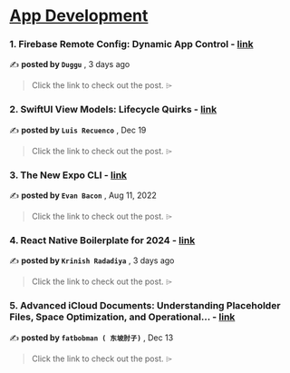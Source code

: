 
<h1><a href=https://medium.com/tag/mobile-app-development/recommended target="_blank" rel="noopener noreferrer">App Development</a></h1>
<h3>1. Firebase Remote Config: Dynamic App Control - <a href=https://medium.com/@dugguRK/firebase-remote-config-dynamic-app-control-f0a3226de175?source=tag_recommended_feed---------0-84----------mobile_app_development----------bf477fb1_55b8_4c98_b14a_0f55400f3d11------- target="_blank" rel="noopener noreferrer">link</a></h3>

✍️ **posted by `Duggu`** <date> , 3 days ago</date>

<blockquote>Click the link to check out the post. ⌲</blockquote>

<h3>2. SwiftUI View Models: Lifecycle Quirks - <a href=https://medium.com/the-swift-cooperative/swiftui-view-models-lifecycle-quirks-8dd967e84e31?source=tag_recommended_feed---------1-107----------mobile_app_development----------bf477fb1_55b8_4c98_b14a_0f55400f3d11------- target="_blank" rel="noopener noreferrer">link</a></h3>

✍️ **posted by `Luis Recuenco`** <date> , Dec 19</date>

<blockquote>Click the link to check out the post. ⌲</blockquote>

<h3>3. The New Expo CLI - <a href=https://medium.com/the-exponent-log/the-new-expo-cli-f4250d8e3421?source=tag_recommended_feed---------2-85----------mobile_app_development----------bf477fb1_55b8_4c98_b14a_0f55400f3d11------- target="_blank" rel="noopener noreferrer">link</a></h3>

✍️ **posted by `Evan Bacon`** <date> , Aug 11, 2022</date>

<blockquote>Click the link to check out the post. ⌲</blockquote>

<h3>4. React Native Boilerplate for 2024 - <a href=https://medium.com/@krinish291/react-native-boilerplate-for-2024-3d9a717a08ce?source=tag_recommended_feed---------3-84----------mobile_app_development----------bf477fb1_55b8_4c98_b14a_0f55400f3d11------- target="_blank" rel="noopener noreferrer">link</a></h3>

✍️ **posted by `Krinish Radadiya`** <date> , 3 days ago</date>

<blockquote>Click the link to check out the post. ⌲</blockquote>

<h3>5. Advanced iCloud Documents: Understanding Placeholder Files, Space Optimization, and Operational… - <a href=https://medium.com/itnext/advanced-icloud-documents-understanding-placeholder-files-space-optimization-and-operational-759b29c17e10?source=tag_recommended_feed---------4-107----------mobile_app_development----------bf477fb1_55b8_4c98_b14a_0f55400f3d11------- target="_blank" rel="noopener noreferrer">link</a></h3>

✍️ **posted by `fatbobman ( 东坡肘子)`** <date> , Dec 13</date>

<blockquote>Click the link to check out the post. ⌲</blockquote>

